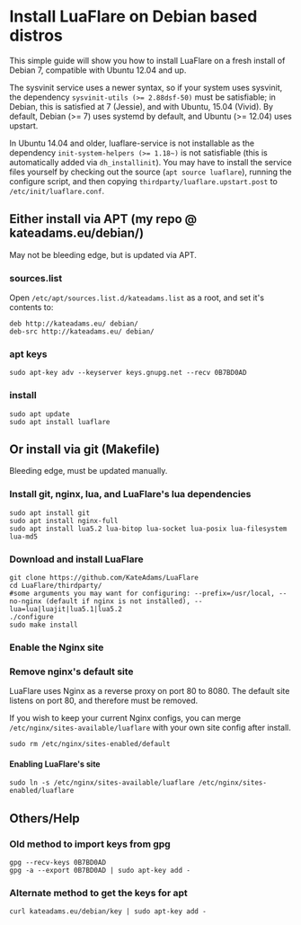 # Install LuaFlare on Debian based distros

This simple guide will show you how to install LuaFlare on a fresh install of Debian 7, compatible with Ubuntu 12.04 and up.

The sysvinit service uses a newer syntax, so if your system uses sysvinit, the dependency `sysvinit-utils (>= 2.88dsf-50)` must be satisfiable;
in Debian, this is satisfied at 7 (Jessie), and with Ubuntu, 15.04 (Vivid).
By default, Debian (>= 7) uses systemd by default, and Ubuntu (>= 12.04) uses upstart.

In Ubuntu 14.04 and older, luaflare-service is not installable
as the dependency `init-system-helpers (>= 1.18~)` is not satisfiable
(this is automatically added via `dh_installinit`).
You may have to install the service files yourself by checking out the source
(`apt source luaflare`), running the configure script, and then
copying `thirdparty/luaflare.upstart.post` to `/etc/init/luaflare.conf`.

## Either install via APT (my repo @ kateadams.eu/debian/)

May not be bleeding edge, but is updated via APT.

### sources.list

Open `/etc/apt/sources.list.d/kateadams.list` as a root, and set it's contents to:

    deb http://kateadams.eu/ debian/
    deb-src http://kateadams.eu/ debian/

### apt keys

    sudo apt-key adv --keyserver keys.gnupg.net --recv 0B7BD0AD

### install

    sudo apt update
    sudo apt install luaflare

## Or install via git (Makefile)

Bleeding edge, must be updated manually.

### Install git, nginx, lua, and LuaFlare's lua dependencies

    sudo apt install git
    sudo apt install nginx-full
    sudo apt install lua5.2 lua-bitop lua-socket lua-posix lua-filesystem lua-md5

### Download and install LuaFlare

    git clone https://github.com/KateAdams/LuaFlare
    cd LuaFlare/thirdparty/
    #some arguments you may want for configuring: --prefix=/usr/local, --no-nginx (default if nginx is not installed), --lua=lua|luajit|lua5.1|lua5.2
    ./configure 
    sudo make install

### Enable the Nginx site

### Remove nginx's default site

LuaFlare uses Nginx as a reverse proxy on port 80 to 8080.  The default site listens on port 80, and therefore must be removed.

If you wish to keep your current Nginx configs, you can merge `/etc/nginx/sites-available/luaflare` with your own site config after install.

    sudo rm /etc/nginx/sites-enabled/default

#### Enabling LuaFlare's site

    sudo ln -s /etc/nginx/sites-available/luaflare /etc/nginx/sites-enabled/luaflare


## Others/Help

### Old method to import keys from gpg

	gpg --recv-keys 0B7BD0AD
	gpg -a --export 0B7BD0AD | sudo apt-key add -

### Alternate method to get the keys for apt

    curl kateadams.eu/debian/key | sudo apt-key add -
